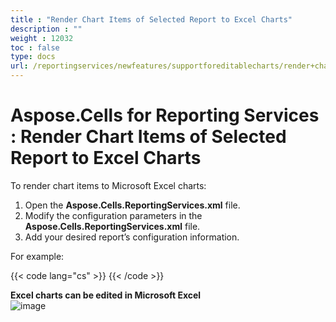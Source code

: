 ```yaml
---
title : "Render Chart Items of Selected Report to Excel Charts" 
description : "" 
weight : 12032 
toc : false
type: docs
url: /reportingservices/newfeatures/supportforeditablecharts/render+chart+items+of+selected+report+to+excel+charts/
---
```


# Aspose.Cells for Reporting Services : Render Chart Items of Selected Report to Excel Charts


To render chart items to Microsoft Excel charts:

1.  Open the **Aspose.Cells.ReportingServices.xml** file.
2.  Modify the configuration parameters in the **Aspose.Cells.ReportingServices.xml** file.
3.  Add your desired report’s configuration information.

For example:

{{< code lang="cs" >}}
<Chart >
<Report name= "Employee Sales Summary 2008">
</Report >
</Chart> 
{{< /code >}}

**Excel charts can be edited in Microsoft Excel**  
![image](https://docs2.aspose.com/cells/reportingservices/attachments/6094932/6193411.png)

